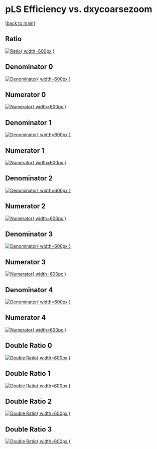 # pLS Efficiency vs. dxycoarsezoom

[[back to main](./)]



## Ratio

[![Ratio](../mtv/var/pLS_base_211_0_eff_dxycoarsezoom.png){ width=600px }](../mtv/var/pLS_base_211_0_eff_dxycoarsezoom.pdf)

## Denominator 0

[![Denominator](../mtv/den/pLS_base_211_0_eff_dxycoarsezoom_den0.png){ width=600px }](../mtv/den/pLS_base_211_0_eff_dxycoarsezoom_den0.pdf)

## Numerator 0

[![Numerator](../mtv/num/pLS_base_211_0_eff_dxycoarsezoom_num0.png){ width=600px }](../mtv/num/pLS_base_211_0_eff_dxycoarsezoom_num0.pdf)

## Denominator 1

[![Denominator](../mtv/den/pLS_base_211_0_eff_dxycoarsezoom_den1.png){ width=600px }](../mtv/den/pLS_base_211_0_eff_dxycoarsezoom_den1.pdf)

## Numerator 1

[![Numerator](../mtv/num/pLS_base_211_0_eff_dxycoarsezoom_num1.png){ width=600px }](../mtv/num/pLS_base_211_0_eff_dxycoarsezoom_num1.pdf)

## Denominator 2

[![Denominator](../mtv/den/pLS_base_211_0_eff_dxycoarsezoom_den2.png){ width=600px }](../mtv/den/pLS_base_211_0_eff_dxycoarsezoom_den2.pdf)

## Numerator 2

[![Numerator](../mtv/num/pLS_base_211_0_eff_dxycoarsezoom_num2.png){ width=600px }](../mtv/num/pLS_base_211_0_eff_dxycoarsezoom_num2.pdf)

## Denominator 3

[![Denominator](../mtv/den/pLS_base_211_0_eff_dxycoarsezoom_den3.png){ width=600px }](../mtv/den/pLS_base_211_0_eff_dxycoarsezoom_den3.pdf)

## Numerator 3

[![Numerator](../mtv/num/pLS_base_211_0_eff_dxycoarsezoom_num3.png){ width=600px }](../mtv/num/pLS_base_211_0_eff_dxycoarsezoom_num3.pdf)

## Denominator 4

[![Denominator](../mtv/den/pLS_base_211_0_eff_dxycoarsezoom_den4.png){ width=600px }](../mtv/den/pLS_base_211_0_eff_dxycoarsezoom_den4.pdf)

## Numerator 4

[![Numerator](../mtv/num/pLS_base_211_0_eff_dxycoarsezoom_num4.png){ width=600px }](../mtv/num/pLS_base_211_0_eff_dxycoarsezoom_num4.pdf)

## Double Ratio 0

[![Double Ratio](../mtv/ratio/pLS_base_211_0_eff_dxycoarsezoom_ratio0.png){ width=600px }](../mtv/ratio/pLS_base_211_0_eff_dxycoarsezoom_ratio0.pdf)

## Double Ratio 1

[![Double Ratio](../mtv/ratio/pLS_base_211_0_eff_dxycoarsezoom_ratio1.png){ width=600px }](../mtv/ratio/pLS_base_211_0_eff_dxycoarsezoom_ratio1.pdf)

## Double Ratio 2

[![Double Ratio](../mtv/ratio/pLS_base_211_0_eff_dxycoarsezoom_ratio2.png){ width=600px }](../mtv/ratio/pLS_base_211_0_eff_dxycoarsezoom_ratio2.pdf)

## Double Ratio 3

[![Double Ratio](../mtv/ratio/pLS_base_211_0_eff_dxycoarsezoom_ratio3.png){ width=600px }](../mtv/ratio/pLS_base_211_0_eff_dxycoarsezoom_ratio3.pdf)


